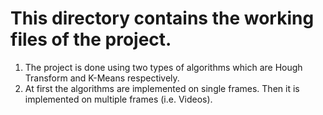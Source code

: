 # This directory contains the working files of the project.

1. The project is done using two types of algorithms which are Hough Transform and K-Means respectively.
2. At first the algorithms are implemented on single frames. Then it is implemented on multiple frames (i.e. Videos).